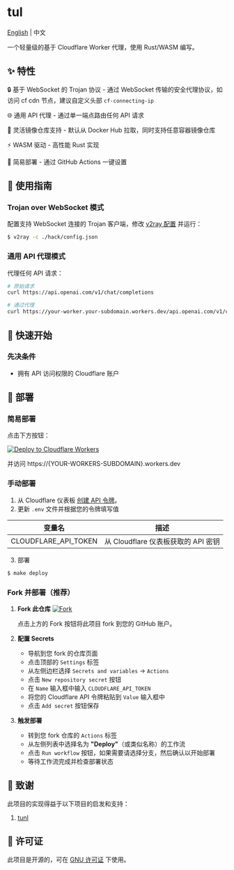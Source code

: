 # tul 

[English](README_en.md) | 中文

一个轻量级的基于 Cloudflare Worker 代理，使用 Rust/WASM 编写。

## ✨ 特性

🔒 基于 WebSocket 的 Trojan 协议 - 通过 WebSocket 传输的安全代理协议，如访问 cf cdn 节点，建议自定义头部 `cf-connecting-ip`

🌐 通用 API 代理 - 通过单一端点路由任何 API 请求

🐳 灵活镜像仓库支持 - 默认从 Docker Hub 拉取，同时支持任意容器镜像仓库

⚡ WASM 驱动 - 高性能 Rust 实现

🚀 简易部署 - 通过 GitHub Actions 一键设置

## 📖 使用指南

### Trojan over WebSocket 模式
配置支持 WebSocket 连接的 Trojan 客户端，修改 [v2ray 配置](./hack/config.json) 并运行：
```sh
$ v2ray -c ./hack/config.json
```

### 通用 API 代理模式
代理任何 API 请求：
```bash
# 原始请求
curl https://api.openai.com/v1/chat/completions

# 通过代理
curl https://your-worker.your-subdomain.workers.dev/api.openai.com/v1/chat/completions
```

## 🚀 快速开始

### 先决条件
- 拥有 API 访问权限的 Cloudflare 账户

## 🎨 部署

### 简易部署
点击下方按钮：

[![Deploy to Cloudflare Workers](https://deploy.workers.cloudflare.com/button)](https://deploy.workers.cloudflare.com/)

并访问 https://{YOUR-WORKERS-SUBDOMAIN}.workers.dev 

### 手动部署
1. 从 Cloudflare 仪表板 [创建 API 令牌](https://developers.cloudflare.com/fundamentals/api/get-started/create-token/)。
2. 更新 `.env` 文件并根据您的令牌填写值

| 变量名               | 描述                                           |
|---------------------|--------------------------------------------------|
| CLOUDFLARE_API_TOKEN | 从 Cloudflare 仪表板获取的 API 密钥            |

3. 部署
```sh
$ make deploy
```

### Fork 并部署（推荐）

1.  **Fork 此仓库**
    [![Fork](https://img.shields.io/badge/-Fork%20this%20repo-blue?style=for-the-badge&logo=github)](https://github.com/yylt/tul/fork)
    
    点击上方的 Fork 按钮将此项目 fork 到您的 GitHub 账户。

2.  **配置 Secrets**
    - 导航到您 fork 的仓库页面
    - 点击顶部的 `Settings` 标签
    - 从左侧边栏选择 `Secrets and variables` -> `Actions`
    - 点击 `New repository secret` 按钮
    - 在 `Name` 输入框中输入 `CLOUDFLARE_API_TOKEN`
    - 将您的 Cloudflare API 令牌粘贴到 `Value` 输入框中
    - 点击 `Add secret` 按钮保存

3.  **触发部署**
    - 转到您 fork 仓库的 `Actions` 标签
    - 从左侧列表中选择名为 **"Deploy"**（或类似名称）的工作流
    - 点击 `Run workflow` 按钮，如果需要请选择分支，然后确认以开始部署
    - 等待工作流完成并检查部署状态

## 🙏 致谢

此项目的实现得益于以下项目的启发和支持：

1.  [tunl](https://github.com/amiremohamadi/tunl)

## 📄 许可证

此项目是开源的，可在 [GNU 许可证](LICENSE) 下使用。